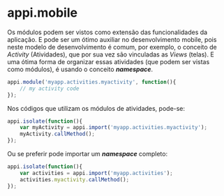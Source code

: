 # appi.mobile

Os módulos podem ser vistos como extensão das funcionalidades da aplicação. E pode ser um ótimo auxiliar no desenvolvimento mobile, pois neste modelo de desenvolvimento é comum, por exemplo, o conceito de _Activity_ (Atividades), que por sua vez são vinculadas as _Views_ (telas). E uma ótima forma de organizar essas atividades (que podem ser vistas como módulos), é usando o conceito ___namespace___.

```js
appi.module('myapp.activities.myactivity', function(){
    // my activity code
});
```

Nos códigos que utilizam os módulos de atividades, pode-se:

```js
appi.isolate(function(){
    var myActivity = appi.import('myapp.activities.myactivity');
    myActivity.callMethod();
});
```

Ou se preferir pode importar um ___namespace___ completo:

```js
appi.isolate(function(){
    var activities = appi.import('myapp.activities');
    activities.myactivity.callMethod();
});
```